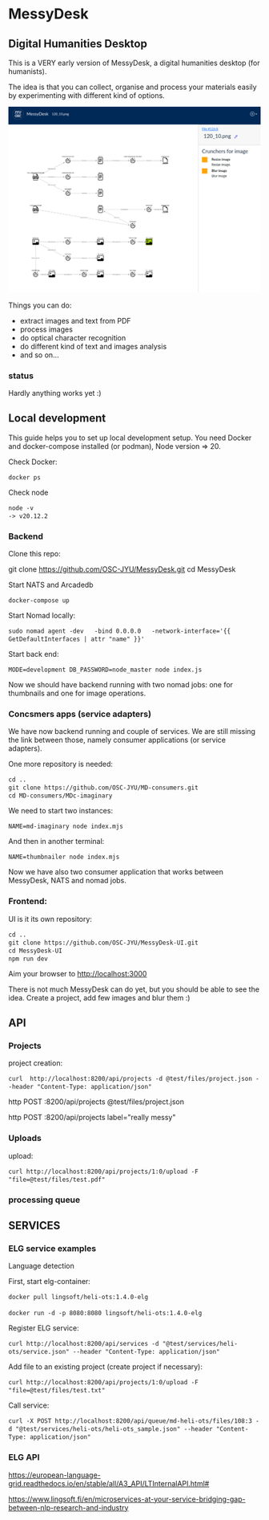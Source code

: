 # MessyDesk

## Digital Humanities Desktop

This is a VERY early version of MessyDesk, a digital humanities desktop (for humanists).

The idea is that you can collect, organise and process your materials easily by experimenting with different kind of options.


![UI](https://github.com/OSC-JYU/MessyDesk/blob/main/test/files/messydesk-ui.png)

Things you can do:
- extract images and text from PDF
- process images
- do optical character recognition
- do different kind of text and images analysis
- and so on... 

### status

Hardly anything works yet :)

## Local development

This guide helps you to set up local development setup. You need Docker and docker-compose installed (or podman), Node version => 20.

Check Docker:

    docker ps

Check node

    node -v
    -> v20.12.2

### Backend

Clone this repo:

   git clone https://github.com/OSC-JYU/MessyDesk.git
   cd MessyDesk

Start NATS and Arcadedb 

    docker-compose up


Start Nomad locally:

    sudo nomad agent -dev   -bind 0.0.0.0   -network-interface='{{ GetDefaultInterfaces | attr "name" }}'

Start back end:

    MODE=development DB_PASSWORD=node_master node index.js


Now we should have backend running with two nomad jobs: one for thumbnails and one for image operations.


### Concsmers apps (service adapters)

We have now backend running and couple of services. We are still missing the link between those, namely consumer applications (or service adapters).

One more repository is needed:

    cd ..
    git clone https://github.com/OSC-JYU/MD-consumers.git
    cd MD-consumers/MDc-imaginary

We need to start two instances:

    NAME=md-imaginary node index.mjs

And then in another terminal:

    NAME=thumbnailer node index.mjs

Now we have also two consumer application that works between MessyDesk, NATS and nomad jobs.


### Frontend:

UI is it its own repository:

    cd ..
    git clone https://github.com/OSC-JYU/MessyDesk-UI.git
    cd MessyDesk-UI
    npm run dev

Aim your browser to [http://localhost:3000](http://localhost:3000)

There is not much MessyDesk can do yet, but you should be able to see the idea. Create a project, add few images and blur them :) 

## API

### Projects

project creation:

    curl  http://localhost:8200/api/projects -d @test/files/project.json --header "Content-Type: application/json"

http POST :8200/api/projects @test/files/project.json

http POST :8200/api/projects label="really messy"

### Uploads

upload:

    curl http://localhost:8200/api/projects/1:0/upload -F "file=@test/files/test.pdf" 


### processing queue



## SERVICES




### ELG service examples

Language detection

First, start elg-container:

    docker pull lingsoft/heli-ots:1.4.0-elg

    docker run -d -p 8080:8080 lingsoft/heli-ots:1.4.0-elg


Register ELG service:

    curl http://localhost:8200/api/services -d "@test/services/heli-ots/service.json" --header "Content-Type: application/json"


Add file to an existing project (create project if necessary):

    curl http://localhost:8200/api/projects/1:0/upload -F "file=@test/files/test.txt" 

Call service:

    curl -X POST http://localhost:8200/api/queue/md-heli-ots/files/108:3 -d "@test/services/heli-ots/heli-ots_sample.json" --header "Content-Type: application/json"




### ELG API

https://european-language-grid.readthedocs.io/en/stable/all/A3_API/LTInternalAPI.html#

https://www.lingsoft.fi/en/microservices-at-your-service-bridging-gap-between-nlp-research-and-industry